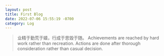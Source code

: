 ```yaml
---
layout: post
title: First Blog
date: 2022-07-06 15:55:19 -0700
category: Log
---
```


> 业精于勤荒于嬉，行成于思毁于随。
> Achievements are reached by hard work rather than recreation. Actions are done after thorough consideration rather than casual decision.

